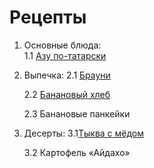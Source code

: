 
# Рецепты 


1. Основные блюда: 				
	1.1 [Азу по-татарски](azu.md) 

2. Выпечка:
     2.1 [Брауни](brownie.md)
	 
     2.2 [Банановый хлеб](bananabrot.md)
	 
     2.3 Банановые панкейки

3. Десерты:
     3.1[Тыква с мёдом](tikvasmedom.md)
	 
     3.2 Картофель «Айдахо»


